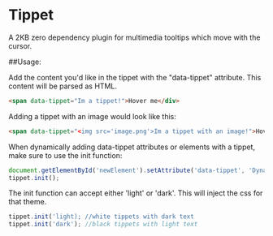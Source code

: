 # Tippet

A 2KB zero dependency plugin for multimedia tooltips which move with the cursor.

##Usage:

Add the content you'd like in the tippet with the "data-tippet" attribute. This content will be parsed as HTML.

```html
<span data-tippet="Im a tippet!">Hover me</div>
```


Adding a tippet with an image would look like this:

```html
<span data-tippet="<img src='image.png'>Im a tippet with an image!">Hover me</div>
```


When dynamically adding data-tippet attributes or elements with a tippet, make sure to use the init function:

```js
document.getElementById('newElement').setAttribute('data-tippet', 'Dynamically added!');
tippet.init();
```

The init function can accept either 'light' or 'dark'. This will inject the css for that theme. 

```js
tippet.init('light); //white tippets with dark text
tippet.init('dark'); //black tippets with light text
```
